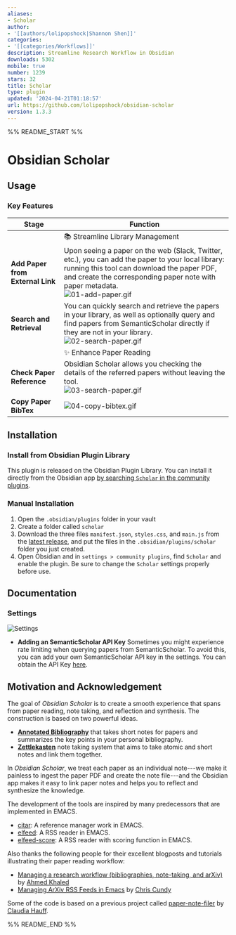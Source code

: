 ```yaml
---
aliases:
- Scholar
author:
- '[[authors/lolipopshock|Shannon Shen]]'
categories:
- '[[categories/Workflows]]'
description: Streamline Research Workflow in Obsidian
downloads: 5302
mobile: true
number: 1239
stars: 32
title: Scholar
type: plugin
updated: '2024-04-21T01:18:57'
url: https://github.com/lolipopshock/obsidian-scholar
version: 1.3.3
---
```


%% README_START %%

# Obsidian Scholar

## Usage  

### Key Features

| Stage | Function | 
| --- | --- |
| | 📚 Streamline Library Management | 
| **Add Paper from External Link** | Upon seeing a paper on the web (Slack, Twitter, etc.), you can add the paper to your local library: running this tool can download the paper PDF, and create the corresponding paper note with paper metadata. <br/> ![01-add-paper.gif](https://raw.githubusercontent.com/lolipopshock/obsidian-scholar/HEAD/.github/demo/01-add-paper.gif) |
| **Search and Retrieval** | You can quickly search and retrieve the papers in your library, as well as optionally query and find papers from SemanticScholar directly if they are not in your library. <br/> ![02-search-paper.gif](https://raw.githubusercontent.com/lolipopshock/obsidian-scholar/HEAD/.github/demo/02-search-paper.gif) |
| | ✨ Enhance Paper Reading | 
| **Check Paper Reference** |  Obsidian Scholar allows you checking the details of the referred papers without leaving the tool. <br/> ![03-search-paper.gif](https://raw.githubusercontent.com/lolipopshock/obsidian-scholar/HEAD/.github/demo/03-check-paper-reference.gif) |
| **Copy Paper BibTex** | ![04-copy-bibtex.gif](https://raw.githubusercontent.com/lolipopshock/obsidian-scholar/HEAD/.github/demo/04-copy-bibtex.gif) |

## Installation 

### Install from Obsidian Plugin Library 

This plugin is released on the Obsidian Plugin Library. You can install it directly from the Obsidian app [by searching `Scholar` in the community plugins](https://obsidian.md/plugins?search=scholar). 

### Manual Installation 

1. Open the `.obsidian/plugins` folder in your vault
2. Create a folder called `scholar` 
3. Download the three files `manifest.json`, `styles.css`, and `main.js` from the [latest release](https://github.com/lolipopshock/obsidian-scholar/releases/latest), and put the files in the `.obsidian/plugins/scholar` folder you just created. 
4. Open Obsidian and in `settings > community plugins`, find `Scholar` and enable the plugin. Be sure to change the `Scholar` settings properly before use. 

## Documentation

### Settings 

![Settings](https://raw.githubusercontent.com/lolipopshock/obsidian-scholar/HEAD/.github/demo/settings.png)

- **Adding an SemanticScholar API Key**
  Sometimes you might experience rate limiting when querying papers from SemanticScholar. To avoid this, you can add your own SemanticScholar API key in the settings. You can obtain the API Key [here](https://www.semanticscholar.org/product/api#api-key).

## Motivation and Acknowledgement 

The goal of *Obsidian Scholar* is to create a smooth experience that spans from paper reading, note taking, and reflection and synthesis. 
The construction is based on two powerful ideas. 
- **[Annotated Bibliography](https://owl.purdue.edu/owl/general_writing/common_writing_assignments/annotated_bibliographies/annotated_bibliography_samples.html)** that takes short notes for papers and summarizes the key points in your personal bibliography.
- **[Zettlekasten](https://zettelkasten.de/)** note taking system that aims to take atomic and short notes and link them together. 

In *Obsidian Scholar*, we treat each paper as an individual note---we make it painless to ingest the paper PDF and create the note file---and the Obsidian app makes it easy to link paper notes and helps you to reflect and synthesize the knowledge. 

The development of the tools are inspired by many predecessors that are implemented in EMACS. 
- [citar](https://github.com/emacs-citar/citar): A reference manager work in EMACS. 
- [elfeed](https://github.com/skeeto/elfeed): A RSS reader in EMACS.
- [elfeed-score](https://github.com/sp1ff/elfeed-score): A RSS reader with scoring function in EMACS.

Also thanks the following people for their excellent blogposts and tutorials illustrating their paper reading workflow:
- [Managing a research workflow (bibliographies, note-taking, and arXiv)](https://emacsconf.org/2021/talks/research/) by [Ahmed Khaled](https://www.akhaled.org)
- [Managing ArXiv RSS Feeds in Emacs](https://cundy.me/post/elfeed/) by [Chris Cundy](https://cundy.me)

Some of the code is based on a previous project called [paper-note-filer](https://github.com/chauff/paper-note-filler) by [Claudia Hauff](https://chauff.github.io). 

%% README_END %%